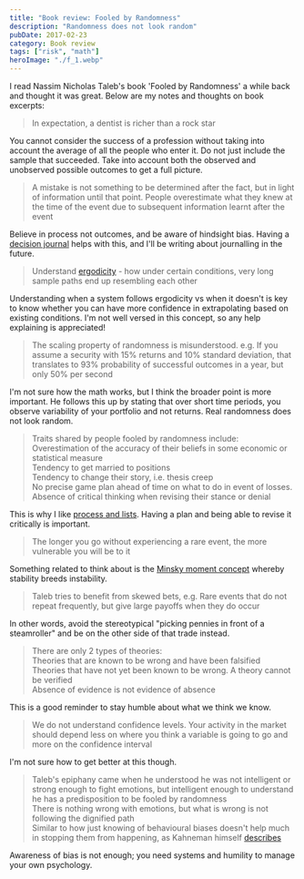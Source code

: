 ```yaml
---
title: "Book review: Fooled by Randomness"
description: "Randomness does not look random"
pubDate: 2017-02-23
category: Book review
tags: ["risk", "math"]
heroImage: "./f_1.webp"
---
```


I read Nassim Nicholas Taleb's book 'Fooled by Randomness' a while back and thought it was great. Below are my notes and thoughts on book excerpts:
 
> In expectation, a dentist is richer than a rock star


You cannot consider the success of a profession without taking into account the average of all the people who enter it. Do not just include the sample that succeeded. Take into account both the observed and unobserved possible outcomes to get a full picture.
 
> A mistake is not something to be determined after the fact, but in light of information until that point. People overestimate what they knew at the time of the event due to subsequent information learnt after the event


Believe in process not outcomes, and be aware of hindsight bias. Having a [decision journal](https://fs.blog/2014/02/decision-journal/ "decision journal") helps with this, and I'll be writing about journalling in the future.
 
> Understand [ergodicity](https://medium.com/incerto/the-logic-of-risk-taking-107bf41029d3 "taleb on ergodicity") - how under certain conditions, very long sample paths end up resembling each other


Understanding when a system follows ergodicity vs when it doesn't is key to know whether you can have more confidence in extrapolating based on existing conditions. I'm not well versed in this concept, so any help explaining is appreciated!

> The scaling property of randomness is misunderstood. e.g. If you assume a security with 15% returns and 10% standard deviation, that translates to 93% probability of successful outcomes in a year, but only 50% per second


I'm not sure how the math works, but I think the broader point is more important. He follows this up by stating that over short time periods, you observe variability of your portfolio and not returns. Real randomness does not look random.

> Traits shared by people fooled by randomness include:  
> Overestimation of the accuracy of their beliefs in some economic or statistical measure  
> Tendency to get married to positions  
> Tendency to change their story, i.e. thesis creep  
> No precise game plan ahead of time on what to do in event of losses.  
> Absence of critical thinking when revising their stance or denial


This is why I like [process and lists](https://www.leonlinsx.com/about-me/ "About Me"). Having a plan and being able to revise it critically is important.

> The longer you go without experiencing a rare event, the more vulnerable you will be to it


Something related to think about is the [Minsky moment concept](https://en.wikipedia.org/wiki/Minsky_moment "Minsky") whereby stability breeds instability.

> Taleb tries to benefit from skewed bets, e.g. Rare events that do not repeat frequently, but give large payoffs when they do occur


In other words, avoid the stereotypical "picking pennies in front of a steamroller" and be on the other side of that trade instead.

> There are only 2 types of theories:  
> Theories that are known to be wrong and have been falsified  
> Theories that have not yet been known to be wrong. A theory cannot be verified  
> Absence of evidence is not evidence of absence


This is a good reminder to stay humble about what we think we know.

> We do not understand confidence levels. Your activity in the market should depend less on where you think a variable is going to go and more on the confidence interval


I'm not sure how to get better at this though.

> Taleb's epiphany came when he understood he was not intelligent or strong enough to fight emotions, but intelligent enough to understand he has a predisposition to be fooled by randomness  
> There is nothing wrong with emotions, but what is wrong is not following the dignified path  
> Similar to how just knowing of behavioural biases doesn't help much in stopping them from happening, as Kahneman himself [describes](https://blogs.cfainstitute.org/investor/2012/05/14/daniel-kahneman-psychology-for-behavioral-finance/ "Knowing the errors is not the recipe") 


Awareness of bias is not enough; you need systems and humility to manage your own psychology.
